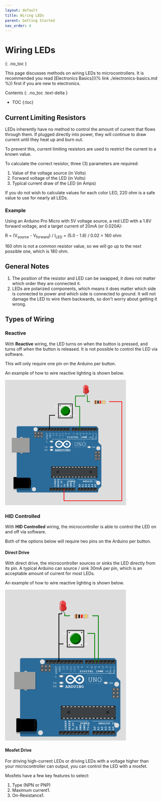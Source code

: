 ```yaml
---
layout: default
title: Wiring LEDs
parent: Getting Started
nav_order: 4
---
```


# Wiring LEDs
{: .no_toc }

This page discusses methods on wiring LEDs to microcontrollers. It is recommended you read [Electronics Basics]({% link ./electronics-basics.md %}) first if you are new to electronics. 

Contents
{: .no_toc .text-delta }

- TOC
{:toc}

## Current Limiting Resistors

LEDs inherently have no method to control the amount of current that flows through them. If plugged directly into power, they will continue to draw current until they heat up and burn out.

To prevent this, current limiting resistors are used to restrict the current to a known value.

To calculate the correct resistor, three (3) parameters are required:
1. Value of the voltage source (in Volts)
2. Forward voltage of the LED (in Volts)
3. Typical current draw of the LED (in Amps)

If you do not wish to calculate values for each color LED, 220 ohm is a safe value to use for nearly all LEDs. 

### Example

Using an Arduino Pro Micro with 5V voltage source, a red LED with a 1.8V forward voltage, and a target current of 20mA (or 0.020A):

R = (V<sub>source</sub> - V<sub>forward</sub>) / I<sub>LED</sub> = (5.0 - 1.8) / 0.02 = 160 ohm

160 ohm is not a common resistor value, so we will go up to the next possible one, which is 180 ohm. 

## General Notes

1. The position of the resistor and LED can be swapped, it does not matter which order they are connected it.
2. LEDs are polarized components, which means it does matter which side is connected to power and which side is connected to ground. It will not damage the LED to wire them backwards, so don't worry about getting it wrong.

## Types of Wiring

### Reactive

With **Reactive** wiring, the LED turns on when the button is pressed, and turns off when the button is released. It is not possible to control the LED via software.

This will only require one pin on the Arduino per button.

An example of how to wire reactive lighting is shown below.

<img src="./img/led-reactive-wiring.png" width="400" />

### HID Controlled

With **HID Controlled** wiring, the microcontroller is able to control the LED on and off via software.

Both of the options below will require two pins on the Arduino per button. 

#### Direct Drive

With direct drive, the microcontroller sources or sinks the LED directly from its pin. A typical Arduino can source / sink 30mA per pin, which is an acceptable amount of current for most LEDs.

An example of how to wire reactive lighting is shown below.

<img src="./img/led-direct-wiring.png" width="400" />

#### Mosfet Drive

For driving high-current LEDs or driving LEDs with a voltage higher than your microcontroller can output, you can control the LED with a mosfet.

Mosfets have a few key features to select:

1. Type (NPN or PNP)
2. Maximum current1. 
3. On-Resistance1. 